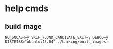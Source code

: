 # help cmds

## build image

```
NO_SQUASH=y SKIP_FOUND_CANDIDATE_EXIT=y DEBUG=y DISTRIBS="ubuntu:16.04" ./hacking/build_images
```
